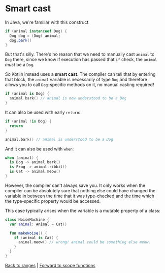 # Smart cast

In Java, we're familiar with this construct:
```java
if (animal instanceof Dog) {
  Dog dog = (Dog) animal;
  dog.bark()
}
```

But that's silly. There's no reason that we need to manually cast `animal` to `Dog` there, since we know if execution has passed that `if` check, the `animal` _must_ be a `Dog`.

So Kotlin instead uses a __smart cast__. The compiler can tell that by entering that block, the `animal` variable is necessarily of type `Dog` and therefore allows you to call `Dog`-specific methods on it, no manual casting required!
```kotlin
if (animal is Dog) {
  animal.bark() // animal is now understood to be a Dog
}
```

It can also be used with early `return`:
```kotlin
if (animal !is Dog) {
  return
}

animal.bark() // animal is understood to be a Dog
```

And it can also be used with `when`:
```kotlin
when (animal) {
  is Dog -> animal.bark()
  is Frog -> animal.ribbit()
  is Cat -> animal.meow()
}
```

However, the compiler can't always save you. It only works when the compiler can be absolutely sure that nothing else could have changed the variable in between the time that it was type-checked and the time which the type-specific property would be accessed.

This case typically arises when the variable is a mutable property of a class:
```kotlin
class NoiseMachine {
  var animal: Animal = Cat()

  fun makeNoise() {
    if (animal is Cat) {
      animal.meow() // wrong! animal could be something else meow.
    }
  }
}
```

[Back to ranges](/compiler-magic/ranges.md) | [Forward to scope functions](/scope-functions/intro.md)
